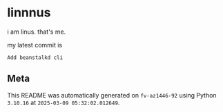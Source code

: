 # linnnus

i am linus. that's me.

my latest commit is

```
Add beanstalkd cli
```

## Meta

This README was automatically generated on `fv-az1446-92` using Python
`3.10.16` at `2025-03-09 05:32:02.012649`.
